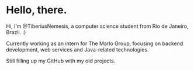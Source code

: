 # Hello, there.




Hi, I’m @TiberiusNemesis, a computer science student from Rio de Janeiro, Brazil. :)


Currently working as an intern for The Marlo Group, focusing on backend development, web services and Java-related technologies.

Still filling up my GitHub with my old projects.
